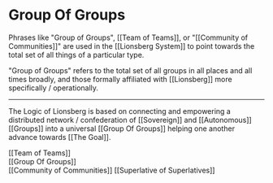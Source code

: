 # Group Of Groups
Phrases like "Group of Groups", [[Team of Teams]], or "[[Community of Communities]]" are used in the [[Lionsberg System]] to point towards the total set of all things of a particular type. 

"Group of Groups" refers to the total set of all groups in all places and all times broadly, and those formally affiliated with [[Lionsberg]] more specifically / operationally. 

____

The Logic of Lionsberg is based on connecting and empowering a distributed network / confederation of [[Sovereign]] and [[Autonomous]] [[Groups]] into a universal [[Group Of Groups]] helping one another advance towards [[The Goal]]. 

[[Team of Teams]]  
[[Group Of Groups]]  
[[Community of Communities]] 
[[Superlative of Superlatives]]  